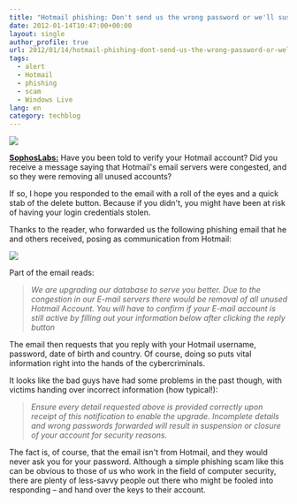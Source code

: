 ```yaml
---
title: "Hotmail phishing: Don't send us the wrong password or we'll suspend your account!"
date: 2012-01-14T10:47:00+00:00
layout: single
author_profile: true
url: 2012/01/14/hotmail-phishing-dont-send-us-the-wrong-password-or-well-suspend-your-account/
tags:
  - alert
  - Hotmail
  - phishing
  - scam
  - Windows Live
lang: en
category: techblog
---
```

![](http://4.bp.blogspot.com/-Cc6WHxrxHpw/TxFVbqit4mI/AAAAAAAAEZY/0j0bomo5w94/s1600/hotmail-170.jpg)

**[SophosLabs:](http://nakedsecurity.sophos.com/)** Have you been told to verify your Hotmail account? Did you receive a message saying that Hotmail's email servers were congested, and so they were removing all unused accounts?

If so, I hope you responded to the email with a roll of the eyes and a quick stab of the delete button. Because if you didn't, you might have been at risk of having your login credentials stolen.

Thanks to the reader, who forwarded us the following phishing email that he and others received, posing as communication from Hotmail:

![](http://3.bp.blogspot.com/-xzB5_-ecJsw/TxFVBbteP0I/AAAAAAAAEZQ/ybgCQYY8jm4/s1600/hotmail-verification.jpg)

Part of the email reads:

> _We are upgrading our database to serve you better. Due to the congestion in our E-mail servers there would be removal of all unused Hotmail Account. You will have to confirm if your E-mail account is still active by filling out your information below after clicking the reply button_

The email then requests that you reply with your Hotmail username, password, date of birth and country. Of course, doing so puts vital information right into the hands of the cybercriminals.

It looks like the bad guys have had some problems in the past though, with victims handing over incorrect information (how typical!):

> _Ensure every detail requested above is provided correctly upon receipt of this notification to enable the upgrade. Incomplete details and wrong passwords forwarded will result in suspension or closure of your account for security reasons._

The fact is, of course, that the email isn't from Hotmail, and they would never ask you for your password. Although a simple phishing scam like this can be obvious to those of us who work in the field of computer security, there are plenty of less-savvy people out there who might be fooled into responding – and hand over the keys to their account.